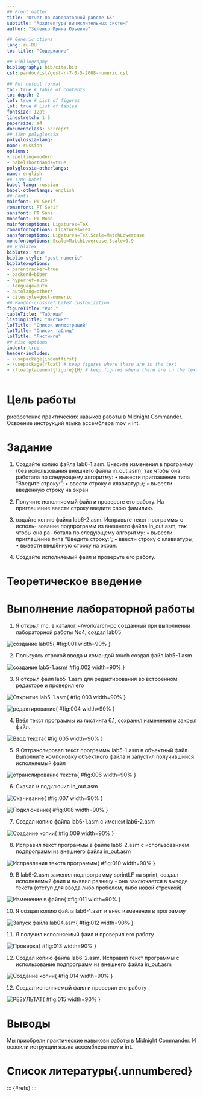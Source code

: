 ```yaml
---
## Front matter
title: "Отчёт по лабораторной работе №5"
subtitle: "Архитектура вычислительных систем"
author: "Зеленко Ирина Юрьевна"

## Generic otions
lang: ru-RU
toc-title: "Содержание"

## Bibliography
bibliography: bib/cite.bib
csl: pandoc/csl/gost-r-7-0-5-2008-numeric.csl

## Pdf output format
toc: true # Table of contents
toc-depth: 2
lof: true # List of figures
lot: true # List of tables
fontsize: 12pt
linestretch: 1.5
papersize: a4
documentclass: scrreprt
## I18n polyglossia
polyglossia-lang:
name: russian
options:
- spelling=modern
- babelshorthands=true
polyglossia-otherlangs:
name: english
## I18n babel
babel-lang: russian
babel-otherlangs: english
## Fonts
mainfont: PT Serif
romanfont: PT Serif
sansfont: PT Sans
monofont: PT Mono
mainfontoptions: Ligatures=TeX
romanfontoptions: Ligatures=TeX
sansfontoptions: Ligatures=TeX,Scale=MatchLowercase
monofontoptions: Scale=MatchLowercase,Scale=0.9
## Biblatex
biblatex: true
biblio-style: "gost-numeric"
biblatexoptions:
- parentracker=true
- backend=biber
- hyperref=auto
- language=auto
- autolang=other*
- citestyle=gost-numeric
## Pandoc-crossref LaTeX customization
figureTitle: "Рис."
tableTitle: "Таблица"
listingTitle: "Листинг"
lofTitle: "Список иллюстраций"
lotTitle: "Список таблиц"
lolTitle: "Листинги"
## Misc options
indent: true
header-includes:
- \usepackage{indentfirst}
- \usepackage{float} # keep figures where there are in the text
- \floatplacement{figure}{H} # keep figures where there are in the text
---
```


# Цель работы

риобретение практических навыков работы в Midnight Commander. Освоение
инструкций языка ассемблера mov и int.

# Задание

1. Создайте копию файла lab6-1.asm. Внесите изменения в программу (без
использования внешнего файла in_out.asm), так чтобы она работала по
следующему алгоритму:
• вывести приглашение типа “Введите строку:”;
• ввести строку с клавиатуры;
• вывести введённую строку на экран

2. Получите исполняемый файл и проверьте его работу. На приглашение
ввести строку введите свою фамилию.

3. оздайте копию файла lab6-2.asm. Исправьте текст программы с исполь-
зование подпрограмм из внешнего файла in_out.asm, так чтобы она ра-
ботала по следующему алгоритму:
• вывести приглашение типа “Введите строку:”;
• ввести строку с клавиатуры;
• вывести введённую строку на экран.

4. Создайте исполняемый файл и проверьте его работу.


# Теоретическое введение

# Выполнение лабораторной работы

1. Я открыл mc, в каталог ~/work/arch-pc созданный при выполнении лабораторной работы No4, создал lab05

![создание lab05](image/1.png){ #fig:001 width=90% }

2. Пользуясь строкой ввода и командой touch создал файл lab5-1.asm 

![создание lab5-1.asm](image/2.png){ #fig:002 width=90% }


3. Я открыл файл lab5-1.asm для редактирования во встроенном редакторе и проверил его

![Открытие lab5-1.asm](image/3.png){ #fig:003 width=90% }

![редактирование](image/4.png){ #fig:004 width=90% }

4. Ввёл текст программы из листинга 6.1, сохранил изменения и закрыл файл.

![Ввод текста](image/5.png){ #fig:005 width=90% }

5. Я Оттранслировал текст программы lab5-1.asm в объектный файл. Выполните компоновку объектного файла и запустил получившийся исполняемый файл

![отранслирование текста](image/6.png){ #fig:006 width=90% }

6. Скачал и подключил in_out.asm

![Скачивание](image/7.png){ #fig:007 width=90% }

![Подключение](image/8.png){ #fig:008 width=90% }

7. Создал копию файла lab6-1.asm с именем lab6-2.asm

![Создание копии](image/9.png){ #fig:009 width=90% }

8. Исправил текст программы в файле lab6-2.asm с использованием подпрограмм из внешнего файла in_out.asm

![Исправления текста программы](image/10.png){ #fig:010 width=90% }

9. В lab6-2.asm заменил подпрограмму sprintLF на sprint, создал исполняемый фаил и выявил разницу - она заключается в выводе текста (отступ для ввода либо пробелом, либо новой строчкой)

![Изменение в файле](image/11.png){ #fig:011 width=90% }

10. Я создал копию файла lab6-1.asm и внёс изменения в программу

![Запуск файла lab04.asm](image/12.png){ #fig:012 width=90% }

11. Я получил исполняемый фаил и проверил его работу

![Проверка](image/13.png){ #fig:013 width=90% }

12. Создал копию файла lab6-2.asm. Исправил текст программы с использование подпрограмм из внешнего файла in_out.asm

![Создание копии](image/14.png){ #fig:014 width=90% }



12. Создал исполняемый фаил и проверил его работу

![РЕЗУЛЬТАТ](image/15.png){ #fig:015 width=90% }


# Выводы

Мы приобрели практические навыкови работы в Midnight Commander. И освоили иструкции языка ассемблера mov и int.

# Список литературы{.unnumbered}

::: {#refs}
:::
